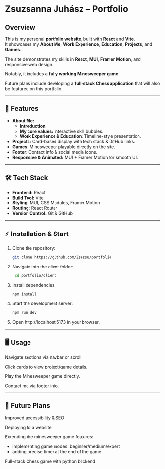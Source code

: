 # Zsuzsanna Juhász – Portfolio

## Overview
This is my personal **portfolio website**, built with **React** and **Vite**.  
It showcases my **About Me**, **Work Experience**, **Education**, **Projects**, and **Games**.  

The site demonstrates my skills in **React**, **MUI**, **Framer Motion**, and responsive web design.  

Notably, it includes a **fully working Minesweeper game**  

Future plans include developing a **full-stack Chess application** that will also be featured on this portfolio.

---

## 🚀 Features
- **About Me:** 
  - **Introduction**
  - **My core values:** Interactive skill bubbles.  
  - **Work Experience & Education:** Timeline-style presentation.  
- **Projects:** Card-based display with tech stack & GitHub links.  
- **Games:** Minesweeper playable directly on the site.  
- **Footer:** Contact info & social media icons.  
- **Responsive & Animated:** MUI + Framer Motion for smooth UI.  

---

## 🛠 Tech Stack
- **Frontend:** React  
- **Build Tool:** Vite  
- **Styling:** MUI, CSS Modules, Framer Motion  
- **Routing:** React Router  
- **Version Control:** Git & GitHub  

---

## ⚡ Installation & Start
1. Clone the repository:

   ```bash
   git clone https://github.com/Zsezsu/portfolio
   ```

2. Navigate into the client folder:
   ```bash
    cd portfolio/client
    ```
3. Install dependencies:
   ```bash
   npm install
   ```
4. Start the development server:
   ```bash
   npm run dev
   ```
5. Open http://localhost:5173 in your browser.
   
---

## 🖥 Usage

Navigate sections via navbar or scroll.

Click cards to view project/game details.

Play the Minesweeper game directly.

Contact me via footer info.

---

## 🔮 Future Plans


Improved accessibility & SEO

Deploying to a website

Extending the minesweeper game features:
+ implementing game modes: beginner/medium/expert
+ adding precise timer at the end of the game

Full-stack Chess game with python backend